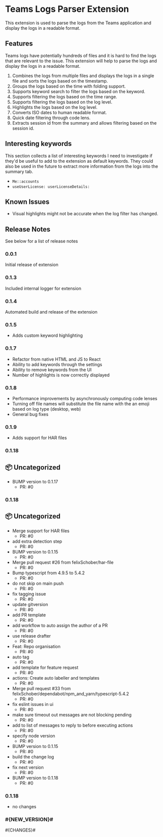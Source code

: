 # Teams Logs Parser Extension

This extension is used to parse the logs from the Teams application and display the logs in a readable format.

## Features

Teams logs have potentially hundreds of files and it is hard to find the logs that are relevant to the issue. This extension will help to parse the logs and display the logs in a readable format.

1. Combines the logs from multiple files and displays the logs in a single file and sorts the logs based on the timestamp.
2. Groups the logs based on the time with folding support.
3. Supports keyword search to filter the logs based on the keyword.
4. Supports filtering the logs based on the time range.
5. Supports filtering the logs based on the log level.
6. Highlights the logs based on the log level.
7. Converts ISO dates to human readable format.
8. Quick date filtering through code lens.
9. Extracts session id from the summary and allows filtering based on the session id.

## Interesting keywords

This section collects a list of interesting keywords I need to investigate if they'd be useful to add to the extension as default keywords.
They could also be used in the future to extract more information from the logs into the summary tab.

- `Me::accounts`
- `useUserLicense: userLicenseDetails:`

## Known Issues

- Visual highlights might not be accurate when the log filter has changed.

## Release Notes

See below for a list of release notes

### 0.0.1

Initial release of extension

### 0.1.3

Included internal logger for extension

### 0.1.4

Automated build and release of the extension

### 0.1.5

- Adds custom keyword highlighting

### 0.1.7

- Refactor from native HTML and JS to React
- Ability to add keywords through the settings
- Ability to remove keywords from the UI
- Number of highlights is now correctly displayed

### 0.1.8

- Performance improvements by asynchronously computing code lenses
- Turning off file names will substitute the file name with the an emoji based on log type (desktop, web)
- General bug fixes

### 0.1.9

- Adds support for HAR files

### 0.1.18

## 📦 Uncategorized

- BUMP version to 0.1.17
   - PR: #0



### 0.1.18

## 📦 Uncategorized

- Merge support for HAR files
   - PR: #0
- add extra detection step
   - PR: #0
- BUMP version to 0.1.15
   - PR: #0
- Merge pull request #26 from felixSchober/har-file
   - PR: #0
- Bump typescript from 4.9.5 to 5.4.2
   - PR: #0
- do not skip on main push
   - PR: #0
- fix tagging issue
   - PR: #0
- update gitversion
   - PR: #0
- add PR template
   - PR: #0
- add workflow to auto assign the author of a PR
   - PR: #0
- use release drafter
   - PR: #0
- Feat: Repo organisation
   - PR: #0
- auto tag
   - PR: #0
- add template for feature request
   - PR: #0
- actions: Create auto labeller and templates
   - PR: #0
- Merge pull request #33 from felixSchober/dependabot/npm_and_yarn/typescript-5.4.2
   - PR: #0
- fix eslint issues in ui
   - PR: #0
- make sure timeout out messages are not blocking pending
   - PR: #0
- add to list of messages to reply to before executing actions
   - PR: #0
- specify node version
   - PR: #0
- BUMP version to 0.1.15
   - PR: #0
- build the change log
   - PR: #0
- fix next version
   - PR: #0
- BUMP version to 0.1.18
   - PR: #0



### 0.1.18

- no changes

### #{NEW_VERSION}#

#{CHANGES}#
